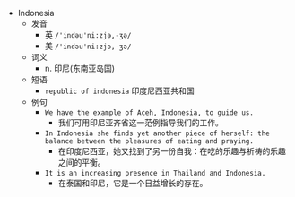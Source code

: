 - Indonesia
  - 发音
    - 英 `/'indəu'ni:zjə,-ʒə/`
    - 美 `/'indəu'ni:zjə,-ʒə/`
  - 词义
    - n. 印尼(东南亚岛国)
  - 短语
    - `republic of indonesia` 印度尼西亚共和国 
  - 例句
    - `We have the example of Aceh, Indonesia, to guide us.`
      - 我们可用印尼亚齐省这一范例指导我们的工作。
    - `In Indonesia she finds yet another piece of herself: the balance between the pleasures of eating and praying.`
      - 在印度尼西亚，她又找到了另一份自我：在吃的乐趣与祈祷的乐趣之间的平衡。
    - `It is an increasing presence in Thailand and Indonesia.`
      - 在泰国和印尼，它是一个日益增长的存在。

